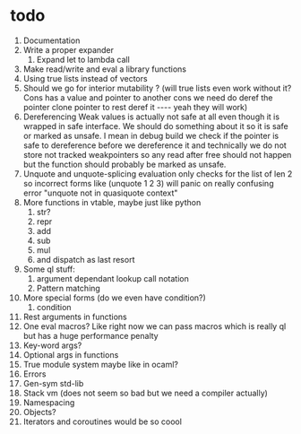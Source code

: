# todo

1. Documentation
3. Write a proper expander
   1. Expand let to lambda call
4. Make read/write and eval a library functions
5. Using true lists instead of vectors
6. Should we go for interior mutability ? (will true lists even work without it? Cons has a value and pointer to another cons we need do deref the pointer clone pointer to rest deref it ---- yeah they will work)
7. Dereferencing Weak values is actually not safe at all even though it is wrapped in safe interface. We should do something about it so it is safe or marked as unsafe. I mean in debug build we check if the pointer is safe to dereference before we dereference it and technically we do not store not tracked weakpointers so any read after free should not happen but the function should probably be marked as unsafe.
8. Unquote and unquote-splicing evaluation only checks for the list of len 2 so incorrect forms like (unquote 1 2 3) will panic on really confusing error "unquote not in quasiquote context"
9. More functions in vtable, maybe just like python
   1. str?
   2. repr
   3. add
   4. sub
   5. mul
   6. and dispatch as last resort
10. Some ql stuff:
    1. argument dependant lookup call notation
    2. Pattern matching
11. More special forms (do we even have condition?)
    1. condition
12. Rest arguments in functions
13. One eval macros? Like right now we can pass macros which is really ql but has a huge performance penalty
14. Key-word args?
15. Optional args in functions
16. True module system maybe like in ocaml?
17. Errors
18. Gen-sym std-lib
19. Stack vm (does not seem so bad but we need a compiler actually)
20. Namespacing
21. Objects?
22. Iterators and coroutines would be so coool

